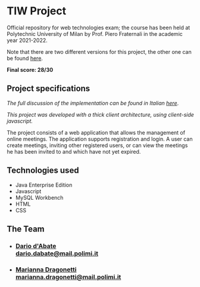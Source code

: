 
# TIW Project
<p>Official repository for web technologies exam; the course has been held at Polytechnic University of Milan by Prof. Piero Fraternali in the academic year 2021-2022.</p>
<p>Note that there are two different versions for this project, the other one can be found <a href="https://github.com/DariodAbate/TIW-Project-2022">here</a>.</p>
<b>Final score: 28/30 </b>

## Project specifications
<p><em>The full discussion of the implementation can be found in Italian <a href="https://github.com/DariodAbate/TIW-Project-RIA-2022/blob/main/specifications/TIW_gruppo32.pptx">here</a></em>.</p>

<p><em>This project was developed with a thick client architecture, using client-side javascript.</em></p>

<p>The project consists of a web application that allows the management of online meetings. The application supports registration and login. A user can create meetings, inviting other registered users, or can view the meetings he has been invited to and which have not yet expired.</p>

## Technologies used

- Java Enterprise Edition
- Javascript
- MySQL Workbench
- HTML
- CSS

## The Team

- ### [Dario d'Abate](https://github.com/DariodAbate)<br/>dario.dabate@mail.polimi.it
- ### [Marianna Dragonetti](https://github.com/Mariannadragonetti)<br/>marianna.dragonetti@mail.polimi.it
